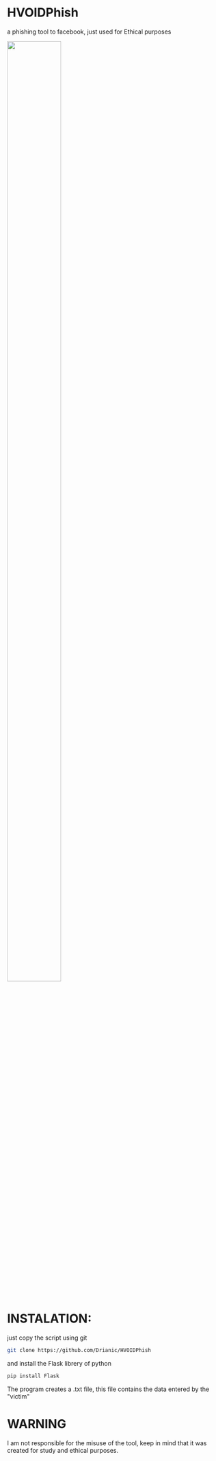 # HVOIDPhish
a phishing tool to facebook, just used for Ethical purposes

<p align="left">
  <img src="https://i.postimg.cc/nhZr76vX/DALL-E-2024-10-05-11-07-32-A-dark-and-eerie-banner-featuring-the-silhouette-of-a-man-with-glowing.webp" width="50%" height="75%%" align="">
</p>

# INSTALATION:
just copy the script using git

```sh
git clone https://github.com/Drianic/HVOIDPhish
```
and install the Flask librery of python

```sh
pip install Flask
```
The program creates a .txt file, this file contains the data entered by the "victim"

# WARNING
I am not responsible for the misuse of the tool, keep in mind that it was created for study and ethical purposes.
